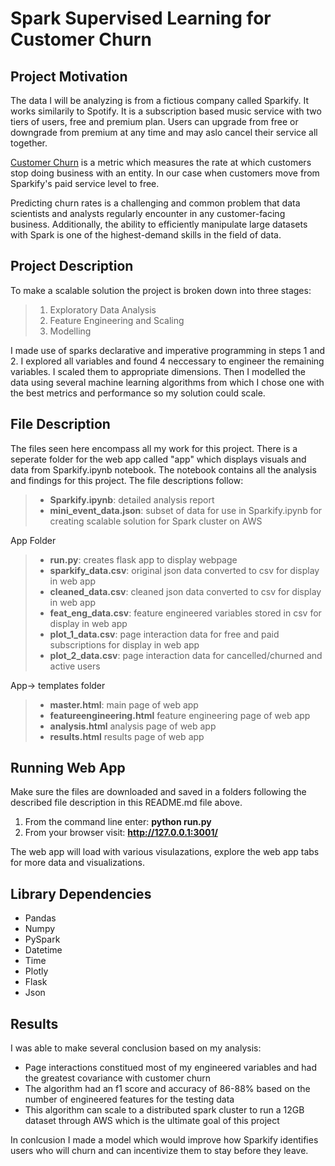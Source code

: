 # Spark Supervised Learning for Customer Churn
## Project Motivation
The data I will be analyzing is from a fictious company called Sparkify. It works similarily to Spotify. It is a subscription based music service with two tiers of users, free and premium plan. Users can upgrade from free or downgrade from premium at any time and may aslo cancel their service all together.<br>

[Customer Churn](https://www.investopedia.com/terms/c/churnrate.asp) is a metric which measures the rate at which customers stop doing business with an entity. In our case when customers move from Sparkify's paid service level to free.<br>

Predicting churn rates is a challenging and common problem that data scientists and analysts regularly encounter in any customer-facing business. Additionally, the ability to efficiently manipulate large datasets with Spark is one of the highest-demand skills in the field of data.<br>

## Project Description
To make a scalable solution the project is broken down into three stages:<br>

>1. Exploratory Data Analysis
>2. Feature Engineering and Scaling
>3. Modelling

I made use of sparks declarative and imperative programming in steps 1 and 2. I explored all variables and found 4 neccessary to engineer the remaining variables. I scaled them to appropriate dimensions. Then I modelled the data using several machine learning algorithms from which I chose one with the best metrics and performance so my solution could scale.

## File Description
The files seen here encompass all my work for this project. There is a seperate folder for the web app called "app" which displays visuals and data from Sparkify.ipynb notebook. The notebook contains all the analysis and findings for this project. The file descriptions follow:

>* **Sparkify.ipynb**: detailed analysis report <br>
>* **mini_event_data.json**: subset of data for use in Sparkify.ipynb for creating scalable solution for Spark cluster on AWS<br>

App Folder<br>

>* **run.py**: creates flask app to display webpage<br>
>* **sparkify_data.csv**: original json data converted to csv for display in web app<br>
>* **cleaned_data.csv**: cleaned json data converted to csv for display in web app<br>
>* **feat_eng_data.csv**: feature engineered variables stored in csv for display in web app<br>
>* **plot_1_data.csv**: page interaction data for free and paid subscriptions for display in web app<br>
>* **plot_2_data.csv**: page interaction data for cancelled/churned and active users<br>

App-> templates folder<br>

>* **master.html**: main page of web app <br>
>* **featureengineering.html** feature engineering page of web app<br>
>* **analysis.html** analysis page of web app<br>
>* **results.html** results page of web app<br>

## Running Web App
Make sure the files are downloaded and saved in a folders following the described file description in this README.md file above. 

1. From the command line enter: **python run.py**
2. From your browser visit: **http://127.0.0.1:3001/**

The web app will load with various visulazations, explore the web app tabs for more data and visualizations.

## Library Dependencies

* Pandas
* Numpy 
* PySpark
* Datetime
* Time
* Plotly
* Flask
* Json

## Results

I was able to make several conclusion based on my analysis: <br>

* Page interactions constitued most of my engineered variables and had the greatest covariance with customer churn
* The algorithm had an f1 score and accuracy of 86-88% based on the number of engineered features for the testing data
* This algorithm can scale to a distributed spark cluster to run a 12GB dataset through AWS which is the ultimate goal of this project

In conlcusion I made a model which would improve how Sparkify identifies users who will churn and can incentivize them to stay before they leave.

